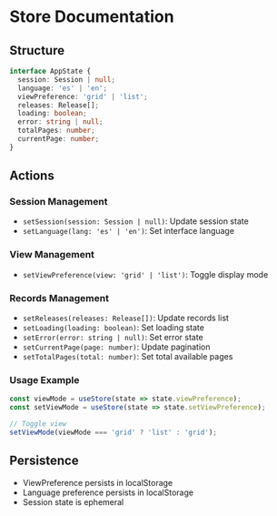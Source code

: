 # Store Documentation

## Structure

```typescript
interface AppState {
  session: Session | null;
  language: 'es' | 'en';
  viewPreference: 'grid' | 'list';
  releases: Release[];
  loading: boolean;
  error: string | null;
  totalPages: number;
  currentPage: number;
}
```

## Actions

### Session Management
- `setSession(session: Session | null)`: Update session state
- `setLanguage(lang: 'es' | 'en')`: Set interface language

### View Management
- `setViewPreference(view: 'grid' | 'list')`: Toggle display mode

### Records Management
- `setReleases(releases: Release[])`: Update records list
- `setLoading(loading: boolean)`: Set loading state
- `setError(error: string | null)`: Set error state
- `setCurrentPage(page: number)`: Update pagination
- `setTotalPages(total: number)`: Set total available pages

### Usage Example
```typescript
const viewMode = useStore(state => state.viewPreference);
const setViewMode = useStore(state => state.setViewPreference);

// Toggle view
setViewMode(viewMode === 'grid' ? 'list' : 'grid');
```

## Persistence
- ViewPreference persists in localStorage
- Language preference persists in localStorage
- Session state is ephemeral